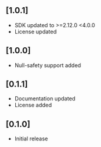 ## [1.0.1]

* SDK updated to >=2.12.0 <4.0.0
* License updated

## [1.0.0]

* Null-safety support added

## [0.1.1]

* Documentation updated
* License added

## [0.1.0]

* Initial release
